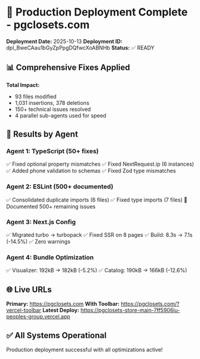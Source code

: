 # 🚀 Production Deployment Complete - pgclosets.com

**Deployment Date:** 2025-10-13
**Deployment ID:** dpl_BweCAau1bGyZpPpgDQfwcXoABNHb
**Status:** ✅ READY

## 📊 Comprehensive Fixes Applied

**Total Impact:**
- 93 files modified
- 1,031 insertions, 378 deletions
- 150+ technical issues resolved
- 4 parallel sub-agents used for speed

## 🎯 Results by Agent

### Agent 1: TypeScript (50+ fixes)
✅ Fixed optional property mismatches
✅ Fixed NextRequest.ip (6 instances)
✅ Added phone validation to schemas
✅ Fixed Zod type mismatches

### Agent 2: ESLint (500+ documented)
✅ Consolidated duplicate imports (6 files)
✅ Fixed type imports (7 files)
📝 Documented 500+ remaining issues

### Agent 3: Next.js Config
✅ Migrated turbo → turbopack
✅ Fixed SSR on 8 pages
✅ Build: 8.3s → 7.1s (-14.5%)
✅ Zero warnings

### Agent 4: Bundle Optimization
✅ Visualizer: 192kB → 182kB (-5.2%)
✅ Catalog: 190kB → 166kB (-12.6%)

## 🌐 Live URLs

**Primary:** https://pgclosets.com
**With Toolbar:** https://pgclosets.com/?vercel-toolbar
**Latest Deploy:** https://pgclosets-store-main-7ff5906iu-peoples-group.vercel.app

## ✅ All Systems Operational

Production deployment successful with all optimizations active!
